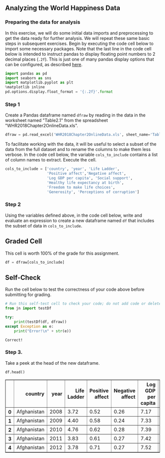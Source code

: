 
## Analyzing the World Happiness Data


### Preparing the data for analysis

In this exercise, we will do some initial data imports and preprocessing to get the data ready for further analysis.  We will repeat these same basic steps in subsequent exercises.  Begin by executing the code cell below to import some necessary packages.  Note that the last line in the code cell below is intended to instruct pandas to display floating point numbers to 2 decimal places (`.2f`).  This is just one of many pandas display options that can be configured, as described [here](https://pandas.pydata.org/pandas-docs/stable/user_guide/options.html).


```python
import pandas as pd
import seaborn as sns
import matplotlib.pyplot as plt
%matplotlib inline
pd.options.display.float_format = '{:.2f}'.format
```

### Step 1

Create a Pandas dataframe named ```dfraw``` by reading in the data in the worksheet named "Table2.1" from the spreadsheet "WHR2018Chapter2OnlineData.xls".


```python
dfraw = pd.read_excel('WHR2018Chapter2OnlineData.xls', sheet_name='Table2.1')
```

To facilitate working with the data, it will be useful to select a subset of the data from the full dataset and to rename the columns to make them less verbose.  In the code cell below, the variable ```cols_to_include``` contains a list of column names to extract.
Execute the cell. 


```python
cols_to_include = ['country', 'year', 'Life Ladder', 
                   'Positive affect','Negative affect',
                   'Log GDP per capita', 'Social support',
                   'Healthy life expectancy at birth', 
                   'Freedom to make life choices', 
                   'Generosity', 'Perceptions of corruption']
```

### Step 2

Using the variables defined above, in the code cell below, write and evaluate an expression to create a new dataframe named `df` that includes the subset of data in `cols_to_include`.

## Graded Cell

This cell is worth 100% of the grade for this assignment.


```python
df = dfraw[cols_to_include]
```

## Self-Check

Run the cell below to test the correctness of your code above before submitting for grading.


```python
# Run this self-test cell to check your code; do not add code or delete code in this cell
from jn import testDf

try:
    print(testDf(df, dfraw))    
except Exception as e:
    print("Error!\n" + str(e))
```

    Correct!


### Step 3.

Take a peek at the head of the new dataframe.


```python
df.head()
```

<div>
<style scoped>
    .dataframe tbody tr th:only-of-type {
        vertical-align: middle;
    }

    .dataframe tbody tr th {
        vertical-align: top;
    }

    .dataframe thead th {
        text-align: right;
    }
</style>
<table border="1" class="dataframe">
  <thead>
    <tr style="text-align: right;">
      <th></th>
      <th>country</th>
      <th>year</th>
      <th>Life Ladder</th>
      <th>Positive affect</th>
      <th>Negative affect</th>
      <th>Log GDP per capita</th>
      <th>Social support</th>
      <th>Healthy life expectancy at birth</th>
      <th>Freedom to make life choices</th>
      <th>Generosity</th>
      <th>Perceptions of corruption</th>
    </tr>
  </thead>
  <tbody>
    <tr>
      <th>0</th>
      <td>Afghanistan</td>
      <td>2008</td>
      <td>3.72</td>
      <td>0.52</td>
      <td>0.26</td>
      <td>7.17</td>
      <td>0.45</td>
      <td>49.21</td>
      <td>0.72</td>
      <td>0.18</td>
      <td>0.88</td>
    </tr>
    <tr>
      <th>1</th>
      <td>Afghanistan</td>
      <td>2009</td>
      <td>4.40</td>
      <td>0.58</td>
      <td>0.24</td>
      <td>7.33</td>
      <td>0.55</td>
      <td>49.62</td>
      <td>0.68</td>
      <td>0.20</td>
      <td>0.85</td>
    </tr>
    <tr>
      <th>2</th>
      <td>Afghanistan</td>
      <td>2010</td>
      <td>4.76</td>
      <td>0.62</td>
      <td>0.28</td>
      <td>7.39</td>
      <td>0.54</td>
      <td>50.01</td>
      <td>0.60</td>
      <td>0.14</td>
      <td>0.71</td>
    </tr>
    <tr>
      <th>3</th>
      <td>Afghanistan</td>
      <td>2011</td>
      <td>3.83</td>
      <td>0.61</td>
      <td>0.27</td>
      <td>7.42</td>
      <td>0.52</td>
      <td>50.37</td>
      <td>0.50</td>
      <td>0.18</td>
      <td>0.73</td>
    </tr>
    <tr>
      <th>4</th>
      <td>Afghanistan</td>
      <td>2012</td>
      <td>3.78</td>
      <td>0.71</td>
      <td>0.27</td>
      <td>7.52</td>
      <td>0.52</td>
      <td>50.71</td>
      <td>0.53</td>
      <td>0.25</td>
      <td>0.78</td>
    </tr>
  </tbody>
</table>
</div>


